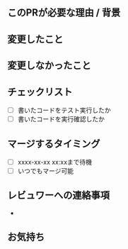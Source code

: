 ## このPRが必要な理由 / 背景

<!-- 変更の目的や、関連するJiraの番号 など -->

## 変更したこと

<!-- 見た目の変更がある場合は、スクショなどがあるとベター -->

## 変更しなかったこと

<!-- この PR に付随して、わざとやらなかったこと、別の PR でやる予定のことなど -->

## チェックリスト

<!-- レビュワーの負荷低減のためのものです、レビュイーが確認してください -->
- [ ] 書いたコードをテスト実行したか
- [ ] 書いたコードを実行確認したか

## マージするタイミング

<!-- レビュイーがどちらかにチェックしてください -->
- [ ] xxxx-xx-xx xx:xxまで待機
- [ ] いつでもマージ可能

## レビュワーへの連絡事項

<!-- レビュー時に必要となる、レポートやslackへのリンク -->
- 

## お気持ち

<!-- 個人的なこのPRへの気持ち。自信の有無、めっちゃ頑張った、など -->
